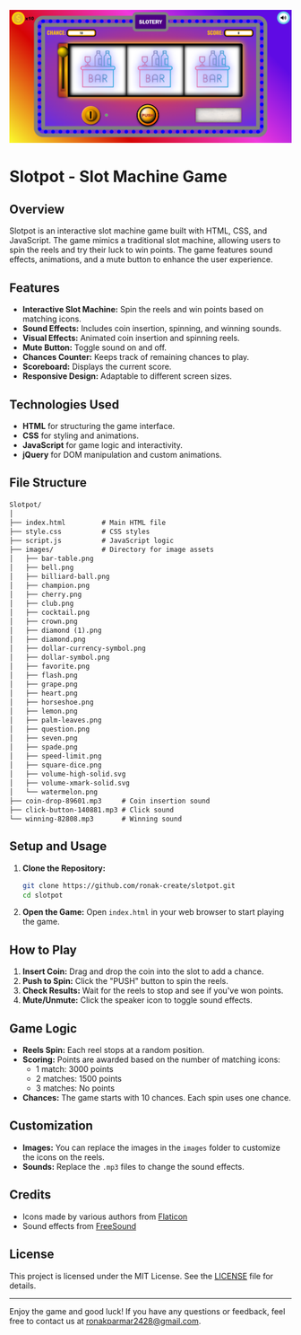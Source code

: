 ![cover](slotpot.png)
# Slotpot - Slot Machine Game

## Overview
Slotpot is an interactive slot machine game built with HTML, CSS, and JavaScript. The game mimics a traditional slot machine, allowing users to spin the reels and try their luck to win points. The game features sound effects, animations, and a mute button to enhance the user experience.

## Features
- **Interactive Slot Machine:** Spin the reels and win points based on matching icons.
- **Sound Effects:** Includes coin insertion, spinning, and winning sounds.
- **Visual Effects:** Animated coin insertion and spinning reels.
- **Mute Button:** Toggle sound on and off.
- **Chances Counter:** Keeps track of remaining chances to play.
- **Scoreboard:** Displays the current score.
- **Responsive Design:** Adaptable to different screen sizes.

## Technologies Used
- **HTML** for structuring the game interface.
- **CSS** for styling and animations.
- **JavaScript** for game logic and interactivity.
- **jQuery** for DOM manipulation and custom animations.

## File Structure
```
Slotpot/
│
├── index.html         # Main HTML file
├── style.css          # CSS styles
├── script.js          # JavaScript logic
├── images/            # Directory for image assets
│   ├── bar-table.png
│   ├── bell.png
│   ├── billiard-ball.png
│   ├── champion.png
│   ├── cherry.png
│   ├── club.png
│   ├── cocktail.png
│   ├── crown.png
│   ├── diamond (1).png
│   ├── diamond.png
│   ├── dollar-currency-symbol.png
│   ├── dollar-symbol.png
│   ├── favorite.png
│   ├── flash.png
│   ├── grape.png
│   ├── heart.png
│   ├── horseshoe.png
│   ├── lemon.png
│   ├── palm-leaves.png
│   ├── question.png
│   ├── seven.png
│   ├── spade.png
│   ├── speed-limit.png
│   ├── square-dice.png
│   ├── volume-high-solid.svg
│   ├── volume-xmark-solid.svg
│   └── watermelon.png
├── coin-drop-89601.mp3     # Coin insertion sound
├── click-button-140881.mp3 # Click sound
└── winning-82808.mp3       # Winning sound
```

## Setup and Usage
1. **Clone the Repository:**
   ```bash
   git clone https://github.com/ronak-create/slotpot.git
   cd slotpot
   ```

2. **Open the Game:**
   Open `index.html` in your web browser to start playing the game.

## How to Play
1. **Insert Coin:** Drag and drop the coin into the slot to add a chance.
2. **Push to Spin:** Click the "PUSH" button to spin the reels.
3. **Check Results:** Wait for the reels to stop and see if you've won points.
4. **Mute/Unmute:** Click the speaker icon to toggle sound effects.

## Game Logic
- **Reels Spin:** Each reel stops at a random position.
- **Scoring:** Points are awarded based on the number of matching icons:
  - 1 match: 3000 points
  - 2 matches: 1500 points
  - 3 matches: No points
- **Chances:** The game starts with 10 chances. Each spin uses one chance.

## Customization
- **Images:** You can replace the images in the `images` folder to customize the icons on the reels.
- **Sounds:** Replace the `.mp3` files to change the sound effects.

## Credits
- Icons made by various authors from [Flaticon](https://www.flaticon.com/)
- Sound effects from [FreeSound](https://freesound.org/)

## License
This project is licensed under the MIT License. See the [LICENSE](LICENSE) file for details.

---

Enjoy the game and good luck! If you have any questions or feedback, feel free to contact us at [ronakparmar2428@gmail.com](mailto:ronakparmar2428@gmail.com).
